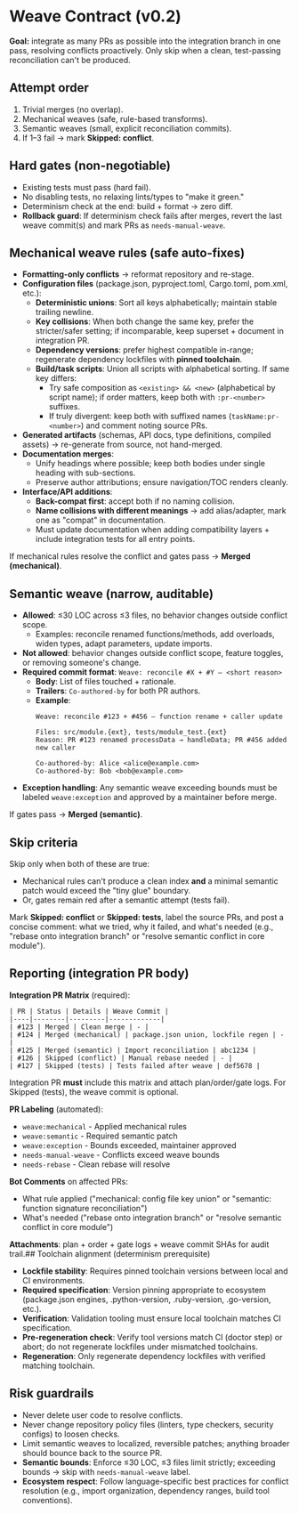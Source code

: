 # Weave Contract (v0.2)

**Goal:** integrate as many PRs as possible into the integration branch in one pass, resolving conflicts proactively. Only skip when a clean, test-passing reconciliation can't be produced.

## Attempt order

1. Trivial merges (no overlap).
2. Mechanical weaves (safe, rule-based transforms).
3. Semantic weaves (small, explicit reconciliation commits).
4. If 1–3 fail → mark **Skipped: conflict**.

## Hard gates (non-negotiable)

* Existing tests must pass (hard fail).
* No disabling tests, no relaxing lints/types to "make it green."
* Determinism check at the end: build + format → zero diff.
* **Rollback guard**: If determinism check fails after merges, revert the last weave commit(s) and mark PRs as `needs-manual-weave`.

## Mechanical weave rules (safe auto-fixes)

* **Formatting-only conflicts** → reformat repository and re-stage.
* **Configuration files** (package.json, pyproject.toml, Cargo.toml, pom.xml, etc.):
  * **Deterministic unions**: Sort all keys alphabetically; maintain stable trailing newline.
  * **Key collisions**: When both change the same key, prefer the stricter/safer setting; if incomparable, keep superset + document in integration PR.
  * **Dependency versions**: prefer highest compatible in-range; regenerate dependency lockfiles with **pinned toolchain**.
  * **Build/task scripts**: Union all scripts with alphabetical sorting. If same key differs:
    * Try safe composition as `<existing> && <new>` (alphabetical by script name); if order matters, keep both with `:pr-<number>` suffixes.
    * If truly divergent: keep both with suffixed names (`taskName:pr-<number>`) and comment noting source PRs.
* **Generated artifacts** (schemas, API docs, type definitions, compiled assets) → re-generate from source, not hand-merged.
* **Documentation merges**:
  * Unify headings where possible; keep both bodies under single heading with sub-sections.
  * Preserve author attributions; ensure navigation/TOC renders cleanly.
* **Interface/API additions**:
  * **Back-compat first**: accept both if no naming collision.
  * **Name collisions with different meanings** → add alias/adapter, mark one as "compat" in documentation.
  * Must update documentation when adding compatibility layers + include integration tests for all entry points.

If mechanical rules resolve the conflict and gates pass → **Merged (mechanical)**.

## Semantic weave (narrow, auditable)

* **Allowed**: ≤30 LOC across ≤3 files, no behavior changes outside conflict scope.
  * Examples: reconcile renamed functions/methods, add overloads, widen types, adapt parameters, update imports.
* **Not allowed**: behavior changes outside conflict scope, feature toggles, or removing someone's change.
* **Required commit format**: `Weave: reconcile #X + #Y — <short reason>`
  * **Body**: List of files touched + rationale.
  * **Trailers**: `Co-authored-by` for both PR authors.
  * **Example**:
    ```
    Weave: reconcile #123 + #456 — function rename + caller update

    Files: src/module.{ext}, tests/module_test.{ext}
    Reason: PR #123 renamed processData → handleData; PR #456 added new caller

    Co-authored-by: Alice <alice@example.com>
    Co-authored-by: Bob <bob@example.com>
    ```
* **Exception handling**: Any semantic weave exceeding bounds must be labeled `weave:exception` and approved by a maintainer before merge.

If gates pass → **Merged (semantic)**.

## Skip criteria

Skip only when both of these are true:

* Mechanical rules can't produce a clean index **and** a minimal semantic patch would exceed the "tiny glue" boundary.
* Or, gates remain red after a semantic attempt (tests fail).

Mark **Skipped: conflict** or **Skipped: tests**, label the source PRs, and post a concise comment: what we tried, why it failed, and what's needed (e.g., "rebase onto integration branch" or "resolve semantic conflict in core module").

## Reporting (integration PR body)

**Integration PR Matrix** (required):
```
| PR | Status | Details | Weave Commit |
|----|--------|---------|-------------|
| #123 | Merged | Clean merge | - |
| #124 | Merged (mechanical) | package.json union, lockfile regen | - |
| #125 | Merged (semantic) | Import reconciliation | abc1234 |
| #126 | Skipped (conflict) | Manual rebase needed | - |
| #127 | Skipped (tests) | Tests failed after weave | def5678 |
```

Integration PR **must** include this matrix and attach plan/order/gate logs. For Skipped (tests), the weave commit is optional.

**PR Labeling** (automated):
* `weave:mechanical` - Applied mechanical rules
* `weave:semantic` - Required semantic patch
* `weave:exception` - Bounds exceeded, maintainer approved
* `needs-manual-weave` - Conflicts exceed weave bounds
* `needs-rebase` - Clean rebase will resolve

**Bot Comments** on affected PRs:
* What rule applied ("mechanical: config file key union" or "semantic: function signature reconciliation")
* What's needed ("rebase onto integration branch" or "resolve semantic conflict in core module")

**Attachments**: plan + order + gate logs + weave commit SHAs for audit trail.## Toolchain alignment (determinism prerequisite)

* **Lockfile stability**: Requires pinned toolchain versions between local and CI environments.
* **Required specification**: Version pinning appropriate to ecosystem (package.json engines, .python-version, .ruby-version, .go-version, etc.).
* **Verification**: Validation tooling must ensure local toolchain matches CI specification.
* **Pre-regeneration check**: Verify tool versions match CI (doctor step) or abort; do not regenerate lockfiles under mismatched toolchains.
* **Regeneration**: Only regenerate dependency lockfiles with verified matching toolchain.

## Risk guardrails

* Never delete user code to resolve conflicts.
* Never change repository policy files (linters, type checkers, security configs) to loosen checks.
* Limit semantic weaves to localized, reversible patches; anything broader should bounce back to the source PR.
* **Semantic bounds**: Enforce ≤30 LOC, ≤3 files limit strictly; exceeding bounds → skip with `needs-manual-weave` label.
* **Ecosystem respect**: Follow language-specific best practices for conflict resolution (e.g., import organization, dependency ranges, build tool conventions).
